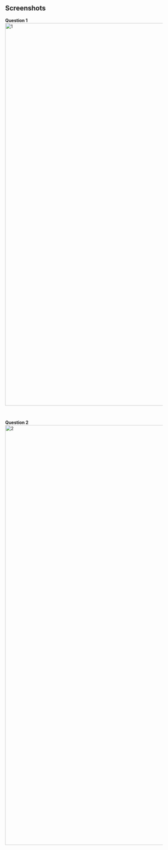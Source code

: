 ## Screenshots

**Question 1**
<img width="1220" alt="1" src="https://user-images.githubusercontent.com/56078537/225232512-f71260dc-ceec-466f-bb6c-c6add01bc9e0.png">

<br/>

**Question 2**
<img width="1339" alt="2" src="https://user-images.githubusercontent.com/56078537/225231994-81d64910-a4a4-4dc1-9207-4cc7022bcfa4.png">
